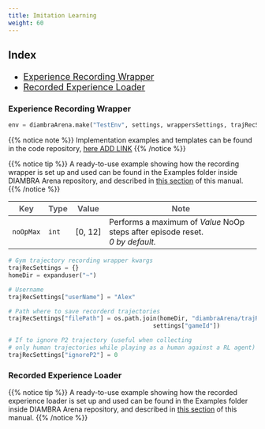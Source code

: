 ```yaml
---
title: Imitation Learning
weight: 60
---
```


<div style="font-size:1.125rem;">

### Index

- <a href="./#experience-recording-wrapper">Experience Recording Wrapper</a>
- <a href="./#recorded-experience-loader">Recorded Experience Loader</a>

</div>

### Experience Recording Wrapper

```python
env = diambraArena.make("TestEnv", settings, wrappersSettings, trajRecSettings)

```

{{% notice note %}}
Implementation examples and templates can be found in the code repository, <a href="./#reward-clipping" target="_blank">here ADD LINK</a>
{{% /notice %}}

{{% notice tip %}}
A ready-to-use example showing how the recording wrapper is set up and used can be found in the Examples folder inside DIAMBRA Arena repository, and described in <a href="../gettingstarted/examples/humanexperiencerecorder/">this section</a> of this manual.
{{% /notice %}}

| <strong><span style="color:#5B5B60;">Key</span></strong> | <strong><span style="color:#5B5B60;">Type</span></strong> | <strong><span style="color:#5B5B60;">Value</span></strong>| <strong><span style="color:#5B5B60;">Note</span></strong> |
|-------------|-------------| ------|------|
| `noOpMax`     | `int`| [0,&#160;12]| Performs a maximum of *Value* NoOp steps after episode reset.<br>*0 by default.*  |

```python
# Gym trajectory recording wrapper kwargs
trajRecSettings = {}
homeDir = expanduser("~")

# Username
trajRecSettings["userName"] = "Alex"

# Path where to save recorderd trajectories
trajRecSettings["filePath"] = os.path.join(homeDir, "diambraArena/trajRecordings",
                                         settings["gameId"])

# If to ignore P2 trajectory (useful when collecting
# only human trajectories while playing as a human against a RL agent)
trajRecSettings["ignoreP2"] = 0
```


### Recorded Experience Loader

{{% notice tip %}}
A ready-to-use example showing how the recorded experience loader is set up and used can be found in the Examples folder inside DIAMBRA Arena repository, and described in <a href="../gettingstarted/examples/imitationlearning/">this section</a> of this manual.
{{% /notice %}}
